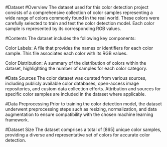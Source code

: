 #Dataset
#Overview
The dataset used for this color detection project consists of a comprehensive collection of color samples representing a wide range of colors commonly found in the real world. These colors were carefully selected to train and test the color detection model. Each color sample is represented by its corresponding RGB values.

#Contents
The dataset includes the following key components:

Color Labels: A file that provides the names or identifiers for each color sample. This file associates each color with its RGB values.

Color Distribution: A summary of the distribution of colors within the dataset, highlighting the number of samples for each color category.

#Data Sources
The color dataset was curated from various sources, including publicly available color databases, open-access image repositories, and custom data collection efforts. Attribution and sources for specific color samples are included in the dataset where applicable.

#Data Preprocessing
Prior to training the color detection model, the dataset underwent preprocessing steps such as resizing, normalization, and data augmentation to ensure compatibility with the chosen machine learning framework.

#Dataset Size
The dataset comprises a total of [865] unique color samples, providing a diverse and representative set of colors for accurate color detection.
